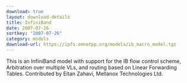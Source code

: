 ```yaml
---
download: true
layout: download-details
title: InfiniBand
date: 2007-07-26
sortkey: "2007-07-26"
category: models
download-url: https://ipfs.omnetpp.org/models/ib_macro_model.tgz
---
```


This is an InfiniBand model with support for the IB flow control scheme,
Arbitration over multiple VLs, and routing based on Linear Forwarding Tables.
Contributed by Eitan Zahavi, Mellanox Technologies Ltd.
